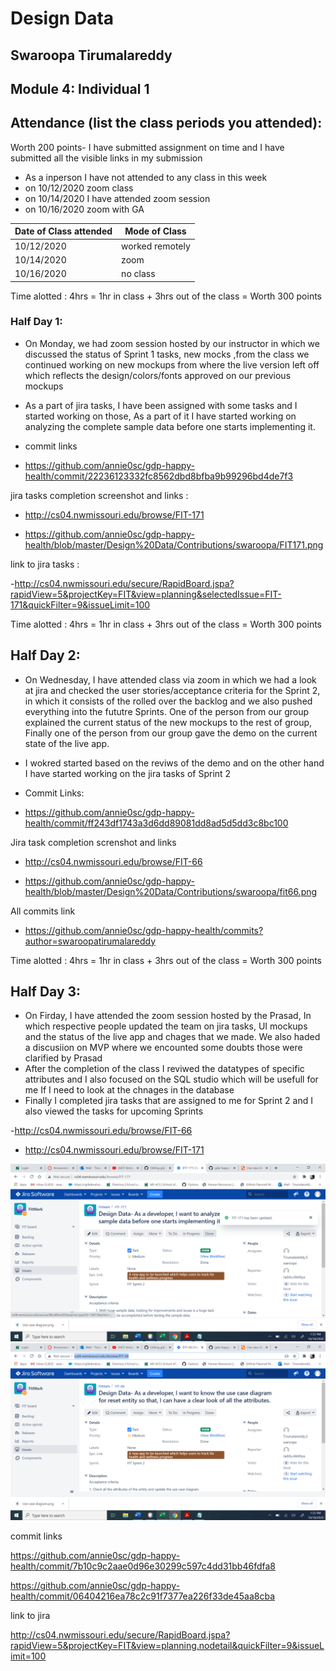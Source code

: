 # Design Data 
## Swaroopa Tirumalareddy
## Module 4: Individual 1
## Attendance (list the class periods you attended):
Worth 200 points- I have submitted assignment on time and I have submitted all the visible links in my submission 
- As a inperson I have not attended to any class in this week 
- on 10/12/2020 zoom class 
- on 10/14/2020 I have attended zoom session
- on 10/16/2020 zoom with GA 


| Date of Class attended | Mode of Class |
|------------------------|---------------|
| 10/12/2020 | worked remotely | 
| 10/14/2020 | zoom |
| 10/16/2020 | no class | 

Time alotted : 4hrs = 1hr in class + 3hrs out of the class = Worth 300 points

### Half Day 1:
- On Monday, we had zoom session hosted by our instructor in which we discussed the status of Sprint 1 tasks, new mocks ,from the class we continued working on new mockups from where the live version left off which reflects the design/colors/fonts approved on our previous mockups 
- As a part of jira tasks, I have been assigned with some tasks and I started working on those, As a part of it I have started working on analyzing  the complete sample data before one starts implementing it. 
- commit links

- https://github.com/annie0sc/gdp-happy-health/commit/22236123332fc8562dbd8bfba9b99296bd4de7f3

jira tasks completion screenshot and links :

- http://cs04.nwmissouri.edu/browse/FIT-171

- https://github.com/annie0sc/gdp-happy-health/blob/master/Design%20Data/Contributions/swaroopa/FIT171.png

link to jira tasks :

-http://cs04.nwmissouri.edu/secure/RapidBoard.jspa?rapidView=5&projectKey=FIT&view=planning&selectedIssue=FIT-171&quickFilter=9&issueLimit=100

Time alotted : 4hrs = 1hr in class + 3hrs out of the class = Worth 300 points

## Half Day 2:
- On Wednesday, I have attended class via zoom in which we had a look at jira and checked the user stories/acceptance criteria for the Sprint 2, in which it consists of the rolled over the backlog and we also pushed everything into the fututre Sprints. One of the person from our group explained the current status of the new mockups to the rest of group, Finally one of the person from our group gave the demo on the current state of the live app.
- I wokred started based on the reviws of the demo and on the other hand I have started working on the jira tasks of Sprint 2 
- Commit Links:

- https://github.com/annie0sc/gdp-happy-health/commit/ff243df1743a3d6dd89081dd8ad5d5dd3c8bc100

Jira task completion screnshot and  links 

- http://cs04.nwmissouri.edu/browse/FIT-66 

- https://github.com/annie0sc/gdp-happy-health/blob/master/Design%20Data/Contributions/swaroopa/fit66.png

All commits link 
- https://github.com/annie0sc/gdp-happy-health/commits?author=swaroopatirumalareddy

Time alotted : 4hrs = 1hr in class + 3hrs out of the class = Worth 300 points
## Half Day 3:
-  On Firday, I have attended the zoom session hosted by the Prasad, In which respective people updated the team on jira tasks, UI mockups and the status of the live app and chages that we made. We also haded a discusiion on MVP where we encounted some doubts those were clarified by Prasad 
- After the completion of the class I reviwed the datatypes of specific attributes and I also focused on the SQL studio which will be usefull for me If I need to look at the chnages in the database 
- Finally I completed jira tasks that are assigned to me for Sprint 2 and I also viewed the tasks for upcoming Sprints 

-http://cs04.nwmissouri.edu/browse/FIT-66

- http://cs04.nwmissouri.edu/browse/FIT-171

![image](https://github.com/annie0sc/gdp-happy-health/blob/master/Design%20Data/Contributions/swaroopa/fit%20171%20com.png)
![image](https://github.com/annie0sc/gdp-happy-health/blob/master/Design%20Data/Contributions/swaroopa/fitcom.png)

commit links 

https://github.com/annie0sc/gdp-happy-health/commit/7b10c9c2aae0d96e30299c597c4dd31bb46fdfa8

https://github.com/annie0sc/gdp-happy-health/commit/06404216ea78c2c91f7377ea226f33de45aa8cba

link to jira

http://cs04.nwmissouri.edu/secure/RapidBoard.jspa?rapidView=5&projectKey=FIT&view=planning.nodetail&quickFilter=9&issueLimit=100
